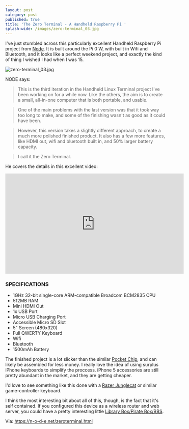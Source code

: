```yaml
---
layout: post
category: post
published: true
title: 'The Zero Terminal - A Handheld Raspberry Pi '
splash-wide: /images/zero-terminal_03.jpg
---
```

I've just stumbled across this particularly excellent Handheld Raspberry Pi project from [Node](https://n-o-d-e.net/zeroterminal.html). It is built around the Pi 0 W, with built in Wifi and Bluetooth, and it looks like a perfect weekend project, and exactly the kind of thing I wished I had when I was 15. 

![zero-terminal_03.jpg]({{site.baseurl}}/images/zero-terminal_03.jpg)

NODE says: 

>This is the third iteration in the Handheld Linux Terminal project I've been working on for a while now. Like the others, the aim is to create a small, all-in-one computer that is both portable, and usable.

>One of the main problems with the last version was that it took way too long to make, and some of the finishing wasn't as good as it could have been.

>However, this version takes a slightly different approach, to create a much more polished finished product. It also has a few more features, like HDMI out, wifi and bluetooth built in, and 50% larger battery capacity.

>I call it the Zero Terminal.

He covers the details in this excellent video: 

<iframe width="560" height="315" src="https://www.youtube.com/embed/YWlZ3B_hq_g" frameborder="0" allowfullscreen></iframe>

### SPECIFICATIONS

- 1GHz 32-bit single-core ARM-compatible Broadcom BCM2835 CPU
- 512MB RAM
- Mini HDMI Out
- 1x USB Port
- Micro USB Charging Port
- Accessible Micro SD Slot
- 5" Screen (480x320)
- Full QWERTY Keyboard
- Wifi
- Bluetooth
- 1500mAh Battery

The finished project is a lot slicker than the similar [Pocket Chip](https://getchip.com/pages/pocketchip), and can likely be assembled for less money. I really love the idea of using surplus iPhone keyboards to simplify the proccess. iPhone 5 accessories are still pretty abundant in the market, and they are getting cheaper. 

I'd love to see something like this done with a [Razer Junglecat](https://www.amazon.com/Razer-Junglecat-Mobile-Controller-iPhone/dp/B00KRKMY0M/) or similar game-controller keyboard. 

I think the most interesting bit about all of this, though, is the fact that it's self contained. If you configured this device as a wireless router and web server, you could have a pretty interesting little [Library Box/Pirate Box/BBS](https://medium.com/@ajroach42/a-modern-bbs-reviving-the-local-distributed-weird-precursor-to-facebook-4b3db93f742d). 


Via: https://n-o-d-e.net/zeroterminal.html

